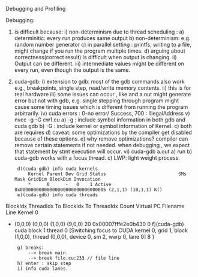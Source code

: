 Debugging and Profiling

Debugging:
1) is difficult because:
    i) non-determinism due to thread scheduling : 
        a) determinitic: every run produces same output
        b) non-determinism: e.g. random number generator
        c) in parallel setting : printfs, writing to a file, might change if you run the program multiple times.
        d) arguing about correctness(correct result) is difficult when output is changing.
    ii) Output can be different.
    iii) intermediate values might be different on every run, even though the output is the same.
2) cuda-gdb: 
    i) extension to gdb: most of the gdb commands also work e.g., breakpoints, single step, read/write memory contents.
    ii) this is for real hardware
    iii) some issues can occur , like and a.out might generate error but not with gdb, e.g. single stepping through program might cause some timing issues which is different from running the program arbitrarily.
    iv) cuda errors : 0-no error/ Success, 700 : IllegalAddress
    v) nvcc -g -G cw1.cu
        a) -g : include symbol information in both gdb and cuda gdb
        b) -G : include kernel or symbol information of Kernel.
        c) both are requires
        d) caveat: some optimizations by the compiler get disabled because of these options.
        e) why remove optimizations? compiler can remove certain statements if not needed. when debugging , we expect that statement by stmt execution will occur.
    vi) cuda-gdb a.out
        a) run
        b) cuda-gdb works with a focus thread.
        c) LWP: light weight process.

        d)(cuda-gdb) info cuda kernels
            Kernel Parent Dev Grid Status                           SMs Mask GridDim BlockDim Invocation 
            *      0      -   0    1 Active 0x00000000000000000000000000000005 (2,1,1) (10,1,1) K()   
        e)(cuda-gdb) info cuda threads
  BlockIdx ThreadIdx To BlockIdx To ThreadIdx Count         Virtual PC Filename  Line 
Kernel 0
*  (0,0,0)   (0,0,0)     (1,0,0)      (9,0,0)    20 0x00007fffe2e0b430              0 
        f)(cuda-gdb) cuda block 1 thread 0
[Switching focus to CUDA kernel 0, grid 1, block (1,0,0), thread (0,0,0), device 0, sm 2, warp 0, lane 0]
8       }

        g) breaks:
            --> break main
            --> break file.cu:233 // file line
        h) enter : skip step
        i) info cuda lanes.